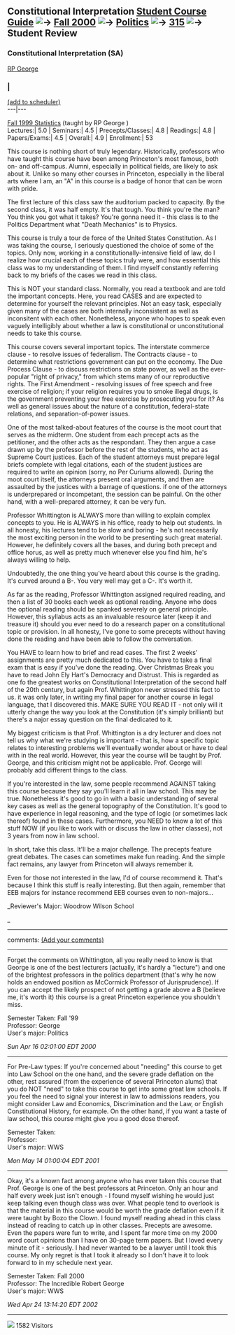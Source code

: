 Constitutional Interpretation  [**Student Course
Guide**](http://www.princeton.edu/scg/) ![->](/~scg/pics/arrow.gif) [ Fall
2000](/~scg/html/departments.f00.shtml) ![->](/~scg/pics/arrow.gif)
[Politics](../f00.shtml) ![->](/~scg/pics/arrow.gif)
[315](/~scg/search/searchcourse.pl?q=POL+315) ![->](/~scg/pics/arrow.gif)
Student Review  
---  
  
### Constitutional Interpretation (SA)  
[RP George](/~scg/search/searchprof.pl?last=George&init=RP)  

###  |

[(add to
scheduler)](javascript:openWindow\('http://campuscgi.princeton.edu/~scg/scheduler/bottom.scg.pl?Submit=Add&Selection=POL+315:+Lecture+1.0:++'\))  
---|---  
  
[Fall 1999 Statistics](../315/stats.f99.shtml) (taught by RP George )  
Lectures:|  5.0 | Seminars:|  4.5 | Precepts/Classes:|  4.8 | Readings:|  4.8
| Papers/Exams:|  4.5 | Overall:|  4.9 | Enrollment:|  53

This course is nothing short of truly legendary. Historically, professors who
have taught this course have been among Princeton's most famous, both on- and
off-campus. Alumni, especially in political fields, are likely to ask about
it. Unlike so many other courses in Princeton, especially in the liberal arts
where I am, an "A" in this course is a badge of honor that can be worn with
pride.

The first lecture of this class saw the auditorium packed to capacity. By the
second class, it was half empty. It's that tough. You think you're the man?
You think you got what it takes? You're gonna need it - this class is to the
Politics Department what "Death Mechanics" is to Physics.

This course is truly a tour de force of the United States Constitution. As I
was taking the course, I seriously questioned the choice of some of the
topics. Only now, working in a constitutionally-intensive field of law, do I
realize how crucial each of these topics truly were, and how essential this
class was to my understanding of them. I find myself constantly referring back
to my briefs of the cases we read in this class.

This is NOT your standard class. Normally, you read a textbook and are told
the important concepts. Here, you read CASES and are expected to determine for
yourself the relevant principles. Not an easy task, especially given many of
the cases are both internally inconsistent as well as inconsitent with each
other. Nonetheless, anyone who hopes to speak even vaguely intelligibly about
whether a law is constitutional or unconstitutional needs to take this course.

This course covers several important topics. The interstate commerce clause -
to resolve issues of federalism. The Contracts clause - to determine what
restrictions government can put on the economy. The Due Process Clause - to
discuss restrictions on state power, as well as the ever-popular "right of
privacy," from which stems many of our reproductive rights. The First
Amendment - resolving issues of free speech and free exercise of religion; if
your religion requires you to smoke illegal drugs, is the government
preventing your free exercise by prosecuting you for it? As well as general
issues about the nature of a constitution, federal-state relations, and
separation-of-power issues.

One of the most talked-about features of the course is the moot court that
serves as the midterm. One student from each precept acts as the petitioner,
and the other acts as the respondant. They then argue a case drawn up by the
professor before the rest of the students, who act as Supreme Court justices.
Each of the student attorneys must prepare legal briefs complete with legal
citations, each of the student justices are required to write an opinion
(sorry, no Per Curiums allowed). During the moot court itself, the attorneys
present oral arguments, and then are assaulted by the justices with a barrage
of questions. if one of the attorneys is underprepared or incompetant, the
session can be painful. On the other hand, with a well-prepared attorney, it
can be very fun.

Professor Whittington is ALWAYS more than willing to explain complex concepts
to you. He is ALWAYS in his office, ready to help out students. In all
honesty, his lectures tend to be slow and boring - he's not necessarily the
most exciting person in the world to be presenting such great material.
However, he definitely covers all the bases, and during both precept and
office horus, as well as pretty much whenever else you find him, he's always
willing to help.

Undoubtedly, the one thing you've heard about this course is the grading. It's
curved around a B-. You very well may get a C-. It's worth it.

As far as the reading, Professor Whittington assigned required reading, and
then a list of 30 books each week as optional reading. Anyone who does the
optional reading should be spanked severely on general principle. However,
this syllabus acts as an invaluable resource later (keep it and treasure it)
should you ever need to do a research paper on a constitutional topic or
provision. In all honesty, I've gone to some precepts without having done the
reading and have been able to follow the conversation.

You HAVE to learn how to brief and read cases. The first 2 weeks' assignments
are pretty much dedicated to this. You have to take a final exam that is easy
if you've done the reading. Over Christmas Break you have to read John Ely
Hart's Democracy and Distrust. This is regarded as one fo the greatest works
on Constitutional Interpretation of the second half of the 20th century, but
again Prof. Whittington never stressed this fact to us. it was only later, in
writing my final paper for another course in legal language, that I discovered
this. MAKE SURE YOU READ IT - not only will it utterly change the way you look
at the Constitution (it's simply brilliant) but there's a najor essay question
on the final dedicated to it.

My biggest criticism is that Prof. Whittington is a dry lecturer and does not
tell us why what we're studying is important - that is, how a specific topic
relates to interesting problems we'll eventually wonder about or have to deal
with in the real world. However, this year the course will be taught by Prof.
George, and this criticism might not be applicable. Prof. George will probably
add different things to the class.

If you're interested in the law, some people recommend AGAINST taking this
course because they say you'll learn it all in law school. This may be true.
Nonetheless it's good to go in with a basic understanding of several key cases
as well as the general topography of the Constitution. It's good to have
experience in legal reasoning, and the type of logic (or sometimes lack
thereof) found in these cases. Furthermore, you NEED to know a lot of this
stuff NOW (if you like to work with or discuss the law in other classes), not
3 years from now in law school.

In short, take this class. It'll be a major challenge. The precepts feature
great debates. The cases can sometimes make fun reading. And the simple fact
remains, any lawyer from Princeton will always remember it.

Even for those not interested in the law, I'd of course recommend it. That's
because I think this stuff is really interesting. But then again, remember
that EEB majors for instance recommend EEB courses even to non-majors...

_Reviewer's Major: Woodrow Wilson School

_

* * *

comments: [(Add your comments)](comments.shtml)

* * *

Forget the comments on Whittington, all you really need to know is that George
is one of the best lecturers (actually, it's hardly a "lecture") and one of
the brightest professors in the politics department (that's why he now holds
an endowed position as McCormick Professor of Jurisprudence). If you can
accept the likely prospect of not getting a grade above a B (believe me, it's
worth it) this course is a great Princeton experience you shouldn't miss.

Semester Taken: Fall '99  
Professor: George  
User's major: Politics

_Sun Apr 16 02:01:00 EDT 2000_

* * *

For Pre-Law types: If you're concerned about "needing" this course to get into
Law School on the one hand, and the severe grade deflation on the other, rest
assured (from the experience of several Princeton alums) that you do NOT
"need" to take this course to get into some great law schools. If you feel the
need to signal your interest in law to admissions readers, you might consider
Law and Economics, Discrimination and the Law, or English Constitutional
History, for example. On the other hand, if you want a taste of law school,
this course might give you a good dose thereof.

Semester Taken:  
Professor:  
User's major: WWS

_Mon May 14 01:00:04 EDT 2001_

* * *

Okay, it's a known fact among anyone who has ever taken this course that Prof.
George is one of the best professors at Princeton. Only an hour and half every
week just isn't enough - I found myself wishing he would just keep talking
even though class was over. What people tend to overlook is that the material
in this course would be worth the grade deflation even if it were taught by
Bozo the Clown. I found myself reading ahead in this class instead of reading
to catch up in other classes. Precepts are awesome. Even the papers were fun
to write, and I spent far more time on my 2000 word court opinions than I have
on 30-page term papers. But I loved every minute of it - seriously. I had
never wanted to be a lawyer until I took this course. My only regret is that I
took it already so I don't have it to look forward to in my schedule next
year.

Semester Taken: Fall 2000  
Professor: The Incredible Robert George  
User's major: WWS

_Wed Apr 24 13:14:20 EDT 2002_

* * *

![](../../../pics/eyes.count?dept/pol/315/f00) 1582 Visitors

